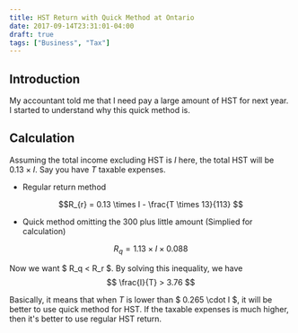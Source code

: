 ```yaml
---
title: HST Return with Quick Method at Ontario
date: 2017-09-14T23:31:01-04:00
draft: true
tags: ["Business", "Tax"]
---
```


## Introduction

My accountant told me that I need pay a large amount of HST for next year. I started to understand why this quick method is.


## Calculation

Assuming the total income excluding HST is $I$ here, the total HST will be $0.13 \times I$. Say you have $T$ taxable expenses.

- Regular return method

$$R_{r} = 0.13 \times I - \frac{T \times 13}{113} $$

- Quick method omitting the 300 plus little amount (Simplied for calculation)

$$R_{q} = 1.13 \times I \times 0.088 $$

Now we want $ R_q < R_r $. By solving this inequality, we have $$ \frac{I}{T} > 3.76 $$

Basically, it means that when $T$ is lower than $ 0.265 \cdot I $, it will be better to use quick method for HST. If the taxable expenses is much higher, then it's better to use regular HST return.

